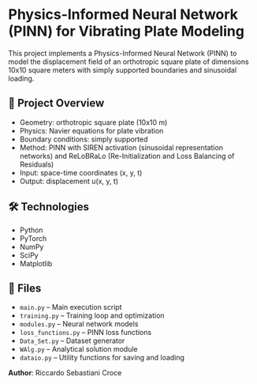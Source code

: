 # Physics-Informed Neural Network (PINN) for Vibrating Plate Modeling

This project implements a Physics-Informed Neural Network (PINN) to model the displacement field of an orthotropic square plate of dimensions 10x10 square meters with simply supported boundaries and sinusoidal loading.

## 📌 Project Overview

- Geometry: orthotropic square plate (10x10 m)
- Physics: Navier equations for plate vibration
- Boundary conditions: simply supported
- Method: PINN with SIREN activation (sinusoidal representation networks) and ReLoBRaLo (Re-Initialization and Loss Balancing of Residuals)
- Input: space-time coordinates (x, y, t)
- Output: displacement u(x, y, t)

## 🛠 Technologies

- Python
- PyTorch
- NumPy
- SciPy
- Matplotlib

## 📁 Files

- `main.py` – Main execution script
- `training.py` – Training loop and optimization
- `modules.py` – Neural network models
- `loss_functions.py` – PINN loss functions
- `Data_Set.py` – Dataset generator
- `WAlg.py` – Analytical solution module
- `dataio.py` – Utility functions for saving and loading

**Author**: Riccardo Sebastiani Croce
